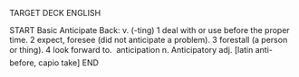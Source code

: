 TARGET DECK
ENGLISH

START
Basic
Anticipate
Back: v. (-ting) 1 deal with or use before the proper time. 2 expect, foresee (did not anticipate a problem). 3 forestall (a person or thing). 4 look forward to.  anticipation n. Anticipatory adj. [latin anti- before, capio take]
END
